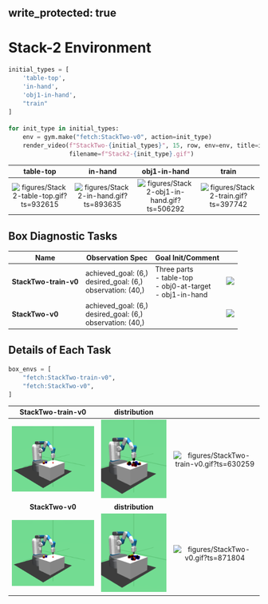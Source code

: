 
write_protected: true
---

# Stack-2 Environment


```python
initial_types = [
    'table-top',
    'in-hand',
    'obj1-in-hand',
    "train"
]

for init_type in initial_types:
    env = gym.make("fetch:StackTwo-v0", action=init_type)
    render_video(f"StackTwo-{initial_types}", 15, row, env=env, title=init_type,
                 filename=f"Stack2-{init_type}.gif")
```

| **table-top** | **in-hand** | **obj1-in-hand** | **train** |
|:-------------:|:-----------:|:----------------:|:---------:|
| ![figures/Stack2-table-top.gif?ts=932615](figures/Stack2-table-top.gif?ts=932615) | ![figures/Stack2-in-hand.gif?ts=893635](figures/Stack2-in-hand.gif?ts=893635) | ![figures/Stack2-obj1-in-hand.gif?ts=506292](figures/Stack2-obj1-in-hand.gif?ts=506292) | ![figures/Stack2-train.gif?ts=397742](figures/Stack2-train.gif?ts=397742) |

## Box Diagnostic Tasks

| Name                   | Observation Spec                     | Goal Init/Comment  |  |
| -----------------      | ----------------                     | -------            | ------ |
| **StackTwo-train-v0**  | achieved_goal: (6,)<br>desired_goal: (6,)<br>observation: (40,)  | Three parts<br>- table-top<br>- obj0-at-target<br>- obj1-in-hand | ![](figures/StackTwo-train-v0.gif) |
| **StackTwo-v0**        | achieved_goal: (6,)<br>desired_goal: (6,)<br>observation: (40,)        |                    | ![](figures/StackTwo-v0.gif) |

## Details of Each Task

```python
box_envs = [
    "fetch:StackTwo-train-v0",
    "fetch:StackTwo-v0",
]
```
| **StackTwo-train-v0** | **distribution** |   |
|:---------------------:|:----------------:|:-:|
| ![figures/StackTwo-train-v0_init.png?ts=147765](figures/StackTwo-train-v0_init.png?ts=147765) | ![figures/StackTwo-train-v0_reset.png?ts=218797](figures/StackTwo-train-v0_reset.png?ts=218797) | ![figures/StackTwo-train-v0.gif?ts=630259](figures/StackTwo-train-v0.gif?ts=630259) |
| **StackTwo-v0** | **distribution** |   |
| ![figures/StackTwo-v0_init.png?ts=174984](figures/StackTwo-v0_init.png?ts=174984) | ![figures/StackTwo-v0_reset.png?ts=237400](figures/StackTwo-v0_reset.png?ts=237400) | ![figures/StackTwo-v0.gif?ts=871804](figures/StackTwo-v0.gif?ts=871804) |
